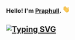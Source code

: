 ### Hello! I'm [Praphull](https://github.com/praphullverma). <a href="https://github.com/praphullverma"><img src="wave.gif" width="20px" height="20px" /></a>
<!-- [![Typing SVG](https://readme-typing-svg.demolab.com?font=Fira+Code&weight=300&size=18&pause=1000&random=false&width=435&lines=Welcome+to+my+GitHub+profile!%F0%9F%91%8B;My+favorite+language+is+Java%F0%9F%A6%80;I+love+to+Create+stuffs%F0%9F%92%BB;I+also+love+music+and+movies%F0%9F%8E%B5;well+that+is+it!%F0%9F%93%A6)](https://github.com/prajwal-38) -->

<a href="https://github.com/praphull"><img src="https://readme-typing-svg.demolab.com?font=Fira+Code&weight=300&size=18&pause=1000&random=false&width=435&lines=Welcome+to+my+GitHub+profile!%F0%9F%91%8B;My+favorite+language+is+Java%F0%9F%A6%80;I+love+to+Create+stuffs%F0%9F%92%BB;I+also+love+music+and+movies%F0%9F%8E%B5+and+sometimes+I+Just+Code%F0%9F%93%9A;well+that+is+it!%F0%9F%93%A6" alt="Typing SVG" /><a>
---
